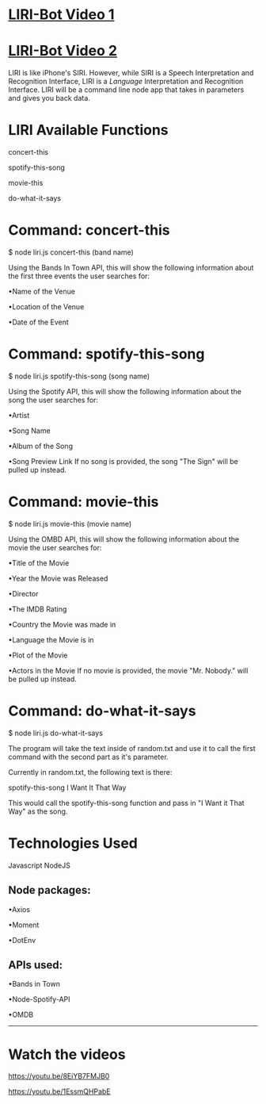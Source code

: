 # [LIRI-Bot Video 1](https://youtu.be/8EiYB7FMJB0)
# [LIRI-Bot Video 2](https://youtu.be/1EssmQHPabE)

LIRI is like iPhone's SIRI. However, while SIRI is a Speech Interpretation and Recognition Interface,  LIRI is a _Language_ Interpretation and Recognition Interface. LIRI will be a command line node app that takes in parameters and gives you back data.

# LIRI Available Functions
concert-this

spotify-this-song

movie-this

do-what-it-says

# Command: concert-this
$ node liri.js concert-this (band name)

Using the Bands In Town API, this will show the following information about the first three events the user searches for:

•Name of the Venue

•Location of the Venue

•Date of the Event

# Command: spotify-this-song
$ node liri.js spotify-this-song (song name)

Using the Spotify API, this will show the following information about the song the user searches for:

•Artist

•Song Name

•Album of the Song

•Song Preview Link
If no song is provided, the song "The Sign" will be pulled up instead.

# Command: movie-this
$ node liri.js movie-this (movie name)

Using the OMBD API, this will show the following information about the movie the user searches for:

•Title of the Movie

•Year the Movie was Released

•Director

•The IMDB Rating

•Country the Movie was made in

•Language the Movie is in

•Plot of the Movie

•Actors in the Movie
If no movie is provided, the movie "Mr. Nobody." will be pulled up instead.

# Command: do-what-it-says
$ node liri.js do-what-it-says

The program will take the text inside of random.txt and use it to call the first command with the second part as it's parameter.

Currently in random.txt, the following text is there:

spotify-this-song I Want It That Way

This would call the spotify-this-song function and pass in "I Want it That Way" as the song.

# Technologies Used
Javascript
NodeJS

## Node packages:

•Axios

•Moment

•DotEnv

## APIs used:

•Bands in Town

•Node-Spotify-API

•OMDB
_______________________________________________________________________________________________________
# Watch the videos

https://youtu.be/8EiYB7FMJB0

https://youtu.be/1EssmQHPabE
